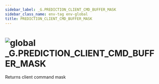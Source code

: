 ```yaml
---
sidebar_label: _G.PREDICTION_CLIENT_CMD_BUFFER_MASK
sidebar_class_name: env-tag env-global
title: PREDICTION_CLIENT_CMD_BUFFER_MASK
---
```


# <img src='/img/wiki/global.png' alt='global' classname='env-tag' /> **_G**.PREDICTION_CLIENT_CMD_BUFFER_MASK
Returns client command mask<br/>

